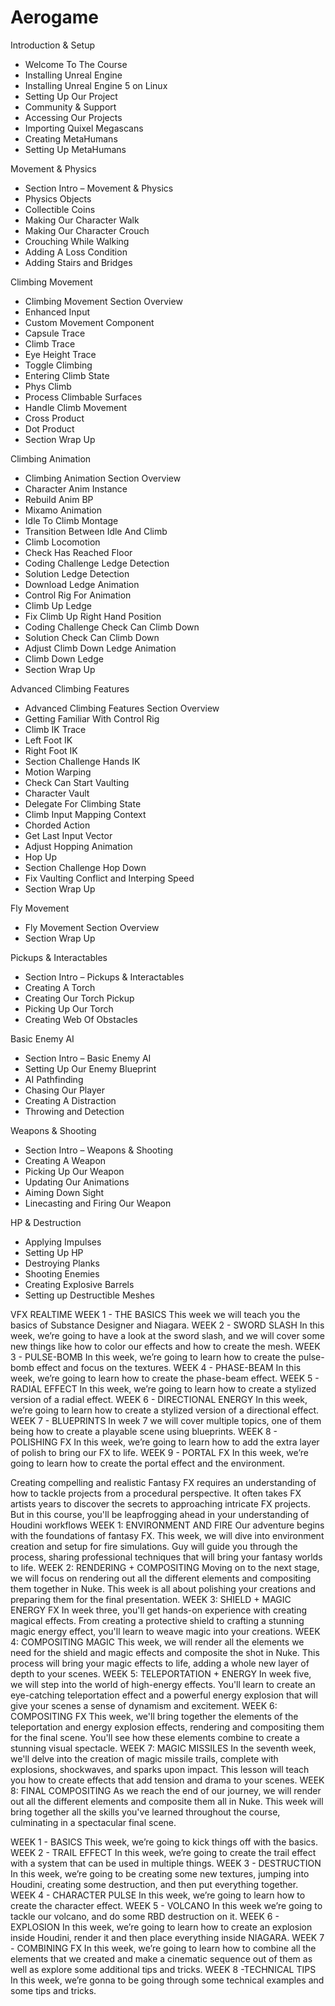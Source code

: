 # Aerogame
Introduction & Setup<br/>
- Welcome To The Course<br/>
- Installing Unreal Engine<br/>
- Installing Unreal Engine 5 on Linux<br/>
- Setting Up Our Project<br/>
- Community & Support<br/>
- Accessing Our Projects<br/>
- Importing Quixel Megascans<br/>
- Creating MetaHumans<br/>
- Setting Up MetaHumans<br/>

Movement & Physics<br/>
- Section Intro – Movement & Physics<br/>
- Physics Objects<br/>
- Collectible Coins<br/>
- Making Our Character Walk<br/>
- Making Our Character Crouch<br/>
- Crouching While Walking<br/>
- Adding A Loss Condition<br/>
- Adding Stairs and Bridges<br/>

Climbing Movement<br/>
- Climbing Movement Section Overview<br/>
- Enhanced Input<br/>
- Custom Movement Component<br/>
- Capsule Trace<br/>
- Climb Trace<br/>
- Eye Height Trace<br/>
- Toggle Climbing<br/>
- Entering Climb State<br/>
- Phys Climb<br/>
- Process Climbable Surfaces<br/>
- Handle Climb Movement<br/>
- Cross Product<br/>
- Dot Product<br/>
- Section Wrap Up<br/>

Climbing Animation<br/>
- Climbing Animation Section Overview<br/>
- Character Anim Instance<br/>
- Rebuild Anim BP<br/>
- Mixamo Animation<br/>
- Idle To Climb Montage<br/>
- Transition Between Idle And Climb<br/>
- Climb Locomotion<br/>
- Check Has Reached Floor<br/>
- Coding Challenge Ledge Detection<br/>
- Solution Ledge Detection<br/>
- Download Ledge Animation<br/>
- Control Rig For Animation<br/>
- Climb Up Ledge<br/>
- Fix Climb Up Right Hand Position<br/>
- Coding Challenge Check Can Climb Down<br/>
- Solution Check Can Climb Down<br/>
- Adjust Climb Down Ledge Animation<br/>
- Climb Down Ledge<br/>
- Section Wrap Up<br/>

Advanced Climbing Features<br/>
- Advanced Climbing Features Section Overview<br/>
- Getting Familiar With Control Rig<br/>
- Climb IK Trace<br/>
- Left Foot IK<br/>
- Right Foot IK<br/>
- Section Challenge Hands IK<br/>
- Motion Warping<br/>
- Check Can Start Vaulting<br/>
- Character Vault<br/>
- Delegate For Climbing State<br/>
- Climb Input Mapping Context<br/>
- Chorded Action<br/>
- Get Last Input Vector<br/>
- Adjust Hopping Animation<br/>
- Hop Up<br/>
- Section Challenge Hop Down<br/>
- Fix Vaulting Conflict and Interping Speed<br/>
- Section Wrap Up<br/>

Fly Movement<br/>
- Fly Movement Section Overview<br/>
- Section Wrap Up<br/>

Pickups & Interactables<br/>
- Section Intro – Pickups & Interactables<br/>
- Creating A Torch<br/>
- Creating Our Torch Pickup<br/>
- Picking Up Our Torch<br/>
- Creating Web Of Obstacles<br/>

Basic Enemy AI<br/>
- Section Intro – Basic Enemy AI<br/>
- Setting Up Our Enemy Blueprint<br/>
- AI Pathfinding<br/>
- Chasing Our Player<br/>
- Creating A Distraction<br/>
- Throwing and Detection<br/>

Weapons & Shooting<br/>
- Section Intro – Weapons & Shooting<br/>
- Creating A Weapon<br/>
- Picking Up Our Weapon<br/>
- Updating Our Animations<br/>
- Aiming Down Sight<br/>
- Linecasting and Firing Our Weapon<br/>

HP & Destruction<br/>
- Applying Impulses<br/>
- Setting Up HP<br/>
- Destroying Planks<br/>
- Shooting Enemies<br/>
- Creating Explosive Barrels<br/>
- Setting up Destructible Meshes<br/>

VFX REALTIME
WEEK 1 - THE BASICS
This week we will teach you the basics of Substance Designer and Niagara.
WEEK 2 - SWORD SLASH
In this week, we’re going to have a look at the sword slash, and we will cover some new things like how to color our effects and how to create the mesh.
WEEK 3 - PULSE-BOMB
In this week, we’re going to learn how to create the pulse-bomb effect and focus on the textures.
WEEK 4 - PHASE-BEAM
In this week, we’re going to learn how to create the phase-beam effect.
WEEK 5 - RADIAL EFFECT
In this week, we’re going to learn how to create a stylized version of a radial effect.
WEEK 6 - DIRECTIONAL ENERGY
In this week, we’re going to learn how to create a stylized version of a directional effect.
WEEK 7 - BLUEPRINTS
In week 7 we will cover multiple topics, one of them being how to create a playable scene using blueprints.
WEEK 8 - POLISHING FX
In this week, we’re going to learn how to add the extra layer of polish to bring our FX to life.
WEEK 9 - PORTAL FX
In this week, we’re going to learn how to create the portal effect and the environment.


Creating compelling and realistic Fantasy FX requires an understanding of how to tackle projects from a procedural perspective. It often takes FX artists years to discover the secrets to approaching intricate FX projects. But in this course, you'll be leapfrogging ahead in your understanding of Houdini workflows
WEEK 1: ENVIRONMENT AND FIRE
Our adventure begins with the foundations of fantasy FX. This week, we will dive into environment creation and setup for fire simulations. Guy will guide you through the process, sharing professional techniques that will bring your fantasy worlds to life.
WEEK 2: RENDERING + COMPOSITING
Moving on to the next stage, we will focus on rendering out all the different elements and compositing them together in Nuke. This week is all about polishing your creations and preparing them for the final presentation.
WEEK 3: SHIELD + MAGIC ENERGY FX
In week three, you'll get hands-on experience with creating magical effects. From creating a protective shield to crafting a stunning magic energy effect, you'll learn to weave magic into your creations.
WEEK 4: COMPOSITING MAGIC
This week, we will render all the elements we need for the shield and magic effects and composite the shot in Nuke. This process will bring your magic effects to life, adding a whole new layer of depth to your scenes.
WEEK 5: TELEPORTATION + ENERGY
In week five, we will step into the world of high-energy effects. You'll learn to create an eye-catching teleportation effect and a powerful energy explosion that will give your scenes a sense of dynamism and excitement.
WEEK 6: COMPOSITING FX
This week, we'll bring together the elements of the teleportation and energy explosion effects, rendering and compositing them for the final scene. You'll see how these elements combine to create a stunning visual spectacle.
WEEK 7: MAGIC MISSILES
In the seventh week, we'll delve into the creation of magic missile trails, complete with explosions, shockwaves, and sparks upon impact. This lesson will teach you how to create effects that add tension and drama to your scenes.
WEEK 8: FINAL COMPOSITING
As we reach the end of our journey, we will render out all the different elements and composite them all in Nuke. This week will bring together all the skills you've learned throughout the course, culminating in a spectacular final scene.

WEEK 1 - BASICS
This week, we’re going to kick things off with the basics.
WEEK 2 - TRAIL EFFECT
In this week, we’re going to create the trail effect with a system that can be used in multiple things.
WEEK 3 - DESTRUCTION
In this week, we’re going to be creating some new textures, jumping into Houdini, creating some destruction, and then put everything together.
WEEK 4 - CHARACTER PULSE
In this week, we’re going to learn how to create the character effect.
WEEK 5 - VOLCANO
In this week we’re going to tackle our volcano, and do some RBD destruction on it.
WEEK 6 - EXPLOSION
In this week, we’re going to learn how to create an explosion inside Houdini, render it and then place everything inside NIAGARA.
WEEK 7 - COMBINING FX
In this week, we’re going to learn how to combine all the elements that we created and make a cinematic sequence out of them as well as explore some additional tips and tricks.
WEEK 8 -TECHNICAL TIPS
In this week, we’re gonna to be going through some technical examples and some tips and tricks.

